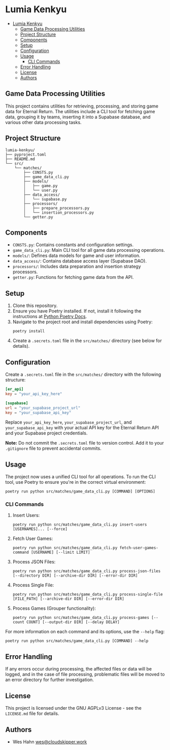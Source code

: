 # Lumia Kenkyu

<!--toc:start-->
- [Lumia Kenkyu](#lumia-kenkyu)
  - [Game Data Processing Utilities](#game-data-processing-utilities)
  - [Project Structure](#project-structure)
  - [Components](#components)
  - [Setup](#setup)
  - [Configuration](#configuration)
  - [Usage](#usage)
    - [CLI Commands](#cli-commands)
  - [Error Handling](#error-handling)
  - [License](#license)
  - [Authors](#authors)
<!--toc:end-->

## Game Data Processing Utilities

This project contains utilities for retrieving, processing, and storing game data for Eternal Return. The utilities include a CLI tool for fetching game data, grouping it by teams, inserting it into a Supabase database, and various other data processing tasks.

## Project Structure

```
lumia-kenkyu/
├── pyproject.toml
├── README.md
└── src/
    └── matches/
        ├── CONSTS.py
        ├── game_data_cli.py
        ├── models/
        │   ├── game.py
        │   └── user.py
        ├── data_access/
        │   └── supabase.py
        ├── processors/
        │   ├── prepare_processors.py
        │   └── insertion_processors.py
        └── getter.py
```

## Components

- `CONSTS.py`: Contains constants and configuration settings.
- `game_data_cli.py`: Main CLI tool for all game data processing operations.
- `models/`: Defines data models for game and user information.
- `data_access/`: Contains database access layer (Supabase DAO).
- `processors/`: Includes data preparation and insertion strategy processors.
- `getter.py`: Functions for fetching game data from the API.

## Setup

1. Clone this repository.
2. Ensure you have Poetry installed. If not, install it following the instructions at [Python Poetry Docs](https://python-poetry.org/docs/#installation).
3. Navigate to the project root and install dependencies using Poetry:
   ```
   poetry install
   ```
4. Create a `.secrets.toml` file in the `src/matches/` directory (see below for details).

## Configuration

Create a `.secrets.toml` file in the `src/matches/` directory with the following structure:

```toml
[er_api]
key = "your_api_key_here"

[supabase]
url = "your_supabase_project_url"
key = "your_supabase_api_key"
```

Replace `your_api_key_here`, `your_supabase_project_url`, and `your_supabase_api_key` with your actual API key for the Eternal Return API and your Supabase project credentials.

**Note:** Do not commit the `.secrets.toml` file to version control. Add it to your `.gitignore` file to prevent accidental commits.

## Usage

The project now uses a unified CLI tool for all operations. To run the CLI tool, use Poetry to ensure you're in the correct virtual environment:

```
poetry run python src/matches/game_data_cli.py [COMMAND] [OPTIONS]
```

### CLI Commands

1. Insert Users:
   ```
   poetry run python src/matches/game_data_cli.py insert-users [USERNAMES]... [--force]
   ```

2. Fetch User Games:
   ```
   poetry run python src/matches/game_data_cli.py fetch-user-games-command [USERNAME] [--limit LIMIT]
   ```

3. Process JSON Files:
   ```
   poetry run python src/matches/game_data_cli.py process-json-files [--directory DIR] [--archive-dir DIR] [--error-dir DIR]
   ```

4. Process Single File:
   ```
   poetry run python src/matches/game_data_cli.py process-single-file [FILE_PATH] [--archive-dir DIR] [--error-dir DIR]
   ```

5. Process Games (Grouper functionality):
   ```
   poetry run python src/matches/game_data_cli.py process-games [--count COUNT] [--output-dir DIR] [--delay DELAY]
   ```

For more information on each command and its options, use the `--help` flag:

```
poetry run python src/matches/game_data_cli.py [COMMAND] --help
```

## Error Handling

If any errors occur during processing, the affected files or data will be logged, and in the case of file processing, problematic files will be moved to an error directory for further investigation.

## License

This project is licensed under the GNU AGPLv3 License - see the `LICENSE.md` file for details.

## Authors

- Wes Hahn <wes@cloudskipper.work>
